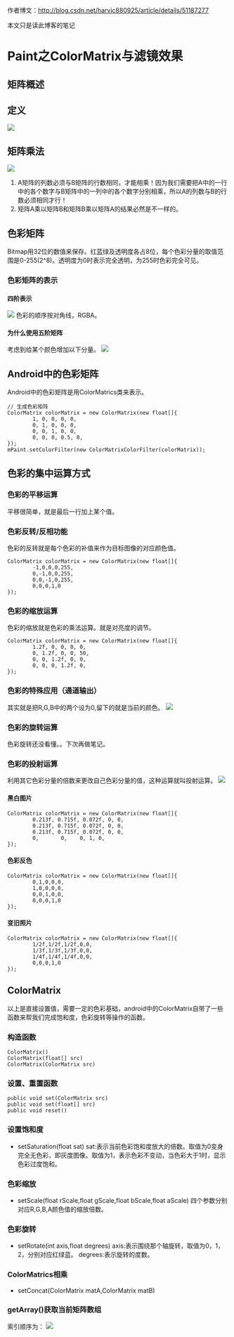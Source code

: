 作者博文：http://blog.csdn.net/harvic880925/article/details/51187277

本文只是读此博客的笔记

# Paint之ColorMatrix与滤镜效果

## 矩阵概述
## 定义
![](http://img.blog.csdn.net/20160419085228486)
## 矩阵乘法
![](http://img.blog.csdn.net/20160419085724492)
1. A矩阵的列数必须与B矩阵的行数相同，才能相乘！因为我们需要把A中的一行中的各个数字与B矩阵中的一列中的各个数字分别相乘，所以A的列数与B的行数必须相同才行！
2. 矩阵A乘以矩阵B和矩阵B乘以矩阵A的结果必然是不一样的。


## 色彩矩阵
Bitmap用32位的数值来保存。红蓝绿及透明度各占8位，每个色彩分量的取值范围是0-255(2^8)。透明度为0时表示完全透明，为255时色彩完全可见。

### 色彩矩阵的表示
#### 四阶表示
![](http://img.blog.csdn.net/20160419090010949)
色彩的顺序按对角线，RGBA。
#### 为什么使用五阶矩阵
考虑到给某个颜色增加以下分量。
![](http://img.blog.csdn.net/20160419090113981)

## Android中的色彩矩阵
Android中的色彩矩阵是用ColorMatrics类来表示。
<pre><code>// 生成色彩矩阵    
ColorMatrix colorMatrix = new ColorMatrix(new float[]{    
        1, 0, 0, 0, 0,    
        0, 1, 0, 0, 0,    
        0, 0, 1, 0, 0,    
        0, 0, 0, 0.5, 0,    
});    
mPaint.setColorFilter(new ColorMatrixColorFilter(colorMatrix)); 
</code></pre>

## 色彩的集中运算方式
### 色彩的平移运算
平移很简单，就是最后一行加上某个值。
### 色彩反转/反相功能
色彩的反转就是每个色彩的补值来作为目标图像的对应颜色值。
<pre><code>ColorMatrix colorMatrix = new ColorMatrix(new float[]{  
        -1,0,0,0,255,  
        0,-1,0,0,255,  
        0,0,-1,0,255,  
        0,0,0,1,0  
});  
</code></pre>
### 色彩的缩放运算
色彩的缩放就是色彩的乘法运算。就是对亮度的调节。
<pre><code>ColorMatrix colorMatrix = new ColorMatrix(new float[]{  
        1.2f, 0, 0, 0, 0,  
        0, 1.2f, 0, 0, 50,  
        0, 0, 1.2f, 0, 0,  
        0, 0, 0, 1.2f, 0,  
});    
</code></pre>
### 色彩的特殊应用（通道输出）
其实就是把R,G,B中的两个设为0,留下的就是当前的颜色。
![](http://img.blog.csdn.net/20160419093618819?watermark/2/text/aHR0cDovL2Jsb2cuY3Nkbi5uZXQv/font/5a6L5L2T/fontsize/400/fill/I0JBQkFCMA==/dissolve/70/gravity/SouthEast)
### 色彩的旋转运算
色彩旋转还没看懂。。下次再做笔记。
### 色彩的投射运算
利用其它色彩分量的倍数来更改自己色彩分量的值，这种运算就叫投射运算。
![](http://img.blog.csdn.net/20160524151547855?watermark/2/text/aHR0cDovL2Jsb2cuY3Nkbi5uZXQv/font/5a6L5L2T/fontsize/400/fill/I0JBQkFCMA==/dissolve/70/gravity/SouthEast)
#### 黑白图片
<pre><code>ColorMatrix colorMatrix = new ColorMatrix(new float[]{  
        0.213f, 0.715f, 0.072f, 0, 0,  
        0.213f, 0.715f, 0.072f, 0, 0,  
        0.213f, 0.715f, 0.072f, 0, 0,  
        0,       0,    0, 1, 0,  
});      
</code></pre>
#### 色彩反色
<pre><code>ColorMatrix colorMatrix = new ColorMatrix(new float[]{  
        0,1,0,0,0,  
        1,0,0,0,0,  
        0,0,1,0,0,  
        0,0,0,1,0  
});       
</code></pre>
#### 变旧照片
<pre><code>ColorMatrix colorMatrix = new ColorMatrix(new float[]{  
        1/2f,1/2f,1/2f,0,0,  
        1/3f,1/3f,1/3f,0,0,  
        1/4f,1/4f,1/4f,0,0,  
        0,0,0,1,0  
});       
</code></pre>
## ColorMatrix
以上是直接设置值，需要一定的色彩基础，android中的ColorMatrix自带了一些函数来帮我们完成饱和度，色彩旋转等操作的函数。
### 构造函数
<pre><code>ColorMatrix()  
ColorMatrix(float[] src)  
ColorMatrix(ColorMatrix src)        
</code></pre>
### 设置、重置函数
<pre><code>public void set(ColorMatrix src)  
public void set(float[] src)  
public void reset()        
</code></pre>
### 设置饱和度
* setSaturation(float sat)
sat:表示当前色彩饱和度放大的倍数。取值为0变身完全无色彩，即灰度图像。取值为1，表示色彩不变动，当色彩大于1时，显示色彩过度饱和。

### 色彩缩放
* setScale(float rScale,float gScale,float bScale,float aScale)
四个参数分别对应R,G,B,A颜色值的缩放倍数。
### 色彩旋转
* setRotate(int axis,float degrees)
axis:表示围绕那个轴旋转，取值为0，1，2，分别对应红绿蓝。
degrees:表示旋转的度数。
### ColorMatrics相乘
* setConcat(ColorMatrix matA,ColorMatrix matB)
### getArray()获取当前矩阵数组
索引顺序为：
![](http://img.blog.csdn.net/20160419100502816?watermark/2/text/aHR0cDovL2Jsb2cuY3Nkbi5uZXQv/font/5a6L5L2T/fontsize/400/fill/I0JBQkFCMA==/dissolve/70/gravity/SouthEast)